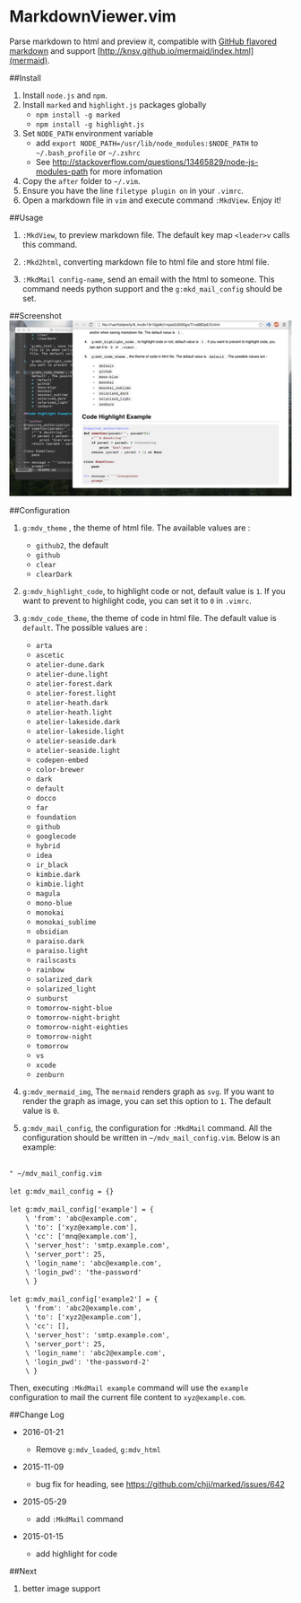 MarkdownViewer.vim
===================
Parse markdown to html and preview it, compatible with [GitHub flavored markdown](https://help.github.com/articles/github-flavored-markdown) and support [http://knsv.github.io/mermaid/index.html](mermaid).


##Install
1. Install `node.js` and `npm`.
1. Install `marked` and `highlight.js` packages globally
    * `npm install -g marked`
    * `npm install -g highlight.js`
1. Set `NODE_PATH` environment variable
    * add `export NODE_PATH=/usr/lib/node_modules:$NODE_PATH` to ` ~/.bash_profile` or `~/.zshrc`
    * See http://stackoverflow.com/questions/13465829/node-js-modules-path for more infomation
1. Copy the `after` folder to `~/.vim`.
1. Ensure you have the line `filetype plugin on` in your `.vimrc`.
1. Open a markdown file in `vim` and execute command `:MkdView`. Enjoy it!

##Usage
1. `:MkdView`, to preview markdown file. The default key map `<leader>v`
   calls this command.

1. `:Mkd2html`, converting markdown file to html file and store html file.

1. `:MkdMail config-name`, send an email with the html to someone. This command
   needs python support and the `g:mkd_mail_config` should be set.

##Screenshot
![MarkdownViewer Screenshot](markdown_viewer.png)


##Configuration

1. `g:mdv_theme` , the theme of html file. The available values are :
    * `github2`, the default
    * `github`
    * `clear`
    * `clearDark`

1. `g:mdv_highlight_code`, to highlight code or not, default value is `1`. If
   you want to prevent to highlight code, you can set it to `0` in `.vimrc`.

1. `g:mdv_code_theme`, the theme of code in html file. The default value is
   `default`. The possible values are :
    * `arta`
    * `ascetic`
    * `atelier-dune.dark`
    * `atelier-dune.light`
    * `atelier-forest.dark`
    * `atelier-forest.light`
    * `atelier-heath.dark`
    * `atelier-heath.light`
    * `atelier-lakeside.dark`
    * `atelier-lakeside.light`
    * `atelier-seaside.dark`
    * `atelier-seaside.light`
    * `codepen-embed`
    * `color-brewer`
    * `dark`
    * `default`
    * `docco`
    * `far`
    * `foundation`
    * `github`
    * `googlecode`
    * `hybrid`
    * `idea`
    * `ir_black`
    * `kimbie.dark`
    * `kimbie.light`
    * `magula`
    * `mono-blue`
    * `monokai`
    * `monokai_sublime`
    * `obsidian`
    * `paraiso.dark`
    * `paraiso.light`
    * `railscasts`
    * `rainbow`
    * `solarized_dark`
    * `solarized_light`
    * `sunburst`
    * `tomorrow-night-blue`
    * `tomorrow-night-bright`
    * `tomorrow-night-eighties`
    * `tomorrow-night`
    * `tomorrow`
    * `vs`
    * `xcode`
    * `zenburn`

1. `g:mdv_mermaid_img`, The `mermaid` renders graph as `svg`. If you want to render the graph as image, you can set this option to `1`. The default value is `0`.

1. `g:mdv_mail_config`, the configuration for `:MkdMail` command. All the
   configuration should be written in `~/mdv_mail_config.vim`. Below is an
   example:

```vimscript

" ~/mdv_mail_config.vim

let g:mdv_mail_config = {}

let g:mdv_mail_config['example'] = {
    \ 'from': 'abc@example.com',
    \ 'to': ['xyz@example.com'],
    \ 'cc': ['mnq@example.com'],
    \ 'server_host': 'smtp.example.com',
    \ 'server_port': 25,
    \ 'login_name': 'abc@example.com',
    \ 'login_pwd': 'the-password'
    \ }

let g:mdv_mail_config['example2'] = {
    \ 'from': 'abc2@example.com',
    \ 'to': ['xyz2@example.com'],
    \ 'cc': [],
    \ 'server_host': 'smtp.example.com',
    \ 'server_port': 25,
    \ 'login_name': 'abc2@example.com',
    \ 'login_pwd': 'the-password-2'
    \ }

```

Then, executing `:MkdMail example` command will use the `example` configuration
to mail the current file content to `xyz@example.com`.

##Change Log
* 2016-01-21
    - Remove `g:mdv_loaded`, `g:mdv_html`
* 2015-11-09
    - bug fix for heading, see https://github.com/chjj/marked/issues/642

* 2015-05-29
    - add `:MkdMail` command

* 2015-01-15
    - add highlight for code

##Next
1. better image support




